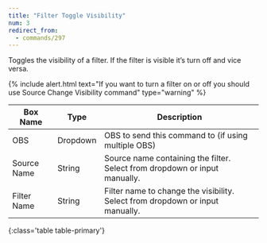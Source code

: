 ```yaml
---
title: "Filter Toggle Visibility"
num: 3
redirect_from:
  - commands/297
---
```

Toggles the visibility of a filter. If the filter is visible it’s turn off and vice versa.

{% include alert.html text="If you want to turn a filter on or off you should use Source Change Visibility command" type="warning" %} 

| Box Name | Type | Description | 
|-------|--------|--------
|OBS|Dropdown|OBS to send this command to (if using multiple OBS)|
|Source	Name|String	| Source name containing the filter. Select from dropdown or input manually.
|Filter	Name|String	| Filter name to change the visibility. Select from dropdown or input manually.
{:class='table table-primary'}
